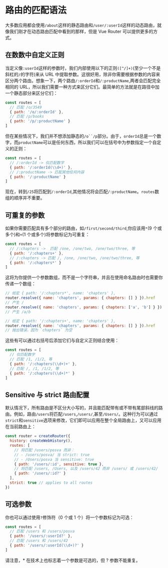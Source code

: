 # 路由的匹配语法

大多数应用都会使用`/about`这样的静态路由和`/user/:userId`这样的动态路由，就像我们刚才在动态路由匹配中看到的那样，但是 Vue Router 可以提供更多的方式。

## 在数数中自定义正则

当定义像`:userId`这样的参数时，我们内部使用以下的正则`([^/]+)`(至少一个不是斜杠的`/`的字符)来从 URL 中提取参数。这很好用，除非你需要根据参数的内容来区分两个路由。想象一下，两个路由`/:orderId`和`/:productName`,两者会匹配完全相同的 URL，所以我们需要一种方式来区分它们。最简单的方法就是在路径中加一个静态部分来区分它们：

```js
const routes = [
  // 匹配 /o/3549
  { path: '/o/:orderId' },
  // 匹配 /p/books
  { path: '/p/:productName' }
]
```

但在某些情况下，我们并不想添加静态的` /o``/p `部分。由于，`orderId`总是一个数字，而`productName`可以是任何东西，所以我们可以在括号中为参数指定一个自定义的正则：

```js
const routes = [
  // /:orderId -> 仅匹配数字
  { path: '/:orderId(\\d+)' },
  // /:productName -> 匹配其他任何内容
  { path: '/:productName' }
]
```

现在，转到`/25`将匹配到`/:orderId`,其他情况将会匹配`/:productName`。`routes`数组的顺序并不重要。

## 可重复的参数

如果你需要匹配具有多个部分的路由，如`/first/second/third`,你应该用`*`(9 个或多个)和`+`(1 个或多个)将参数标记为可重复：

```js
const routes = [
  // /:chapters ->  匹配 /one, /one/two, /one/two/three, 等
  { path: '/:chapters+' },
  // /:chapters -> 匹配 /, /one, /one/two, /one/two/three, 等
  { path: '/:chapters*' }
]
```

这将为你提供一个参数数组，而不是一个字符串，并且在使用命名路由时也需要你传递一个数组：

```js
// 给定 { path: '/:chapters*', name: 'chapters' },
router.resolve({ name: 'chapters', params: { chapters: [] } }).href
// 产生 /
router.resolve({ name: 'chapters', params: { chapters: ['a', 'b'] } }).href
// 产生 /a/b

// 给定 { path: '/:chapters+', name: 'chapters' },
router.resolve({ name: 'chapters', params: { chapters: [] } }).href
// 抛出错误，因为 `chapters` 为空
```

这些有可以通过右括号后添加它们与自定义正则结合使用：

```js
const routes = [
  // 仅匹配数字
  // 匹配 /1, /1/2, 等
  { path: '/:chapters(\\d+)+' },
  // 匹配 /, /1, /1/2, 等
  { path: '/:chapters(\\d+)*' }
]
```

## Sensitive 与 strict 路由配置

默认情况下，所有路由是不区分大小写的，并且能匹配带有或不带有尾部斜线的路由。例如，路由`/users`将匹配`/users`,`/users/`,甚至`/Users/`。这种行为可以通过`strict`和`sensitive`选项来修改，它们即可以应用在整个全局路由上，又可以应用在当前路由上：

```js
const router = createRouter({
  history: createWebHistory(),
  routes: [
    // 将匹配 /users/posva 而非：
    // - /users/posva/ 当 strict: true
    // - /Users/posva 当 sensitive: true
    { path: '/users/:id', sensitive: true },
    // 将匹配 /users, /Users, 以及 /users/42 而非 /users/ 或 /users/42/
    { path: '/users/:id?' }
  ],
  strict: true // applies to all routes
})
```

## 可选参数

你也可以通过使用`?`修饰符（0 个或 1 个）将一个参数标记为可选：

```js
const routes = [
  // 匹配 /users 和 /users/posva
  { path: '/users/:userId?' },
  // 匹配 /users 和 /users/42
  { path: '/users/:userId(\\d+)?' }
]
```

请注意，\* 在技术上也标志着一个参数是可选的，但 ? 参数不能重复。
